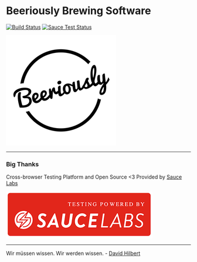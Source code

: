 # Beeriously Brewing Software
[![Build Status](https://travis-ci.org/cassell/beeriously.svg?branch=master)](https://travis-ci.org/cassell/beeriously)
[![Sauce Test Status](https://saucelabs.com/buildstatus/cassell)](https://saucelabs.com/u/cassell)

![Beeriously Logo](https://raw.githubusercontent.com/cassell/beeriously/master/dev/graphics/beeriously-logo-square-300.png)

---

### Big Thanks

Cross-browser Testing Platform and Open Source <3 Provided by [Sauce Labs][homepage]

[homepage]: https://saucelabs.com

![Saucelabs Logo](https://raw.githubusercontent.com/cassell/beeriously/master/dev/sauce-labs/sauce-labs.png)

---


Wir müssen wissen. Wir werden wissen. - [David Hilbert](https://en.wikipedia.org/wiki/David_Hilbert)
